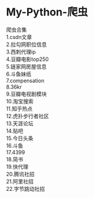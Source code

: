 # My-Python-爬虫
爬虫合集  
1.csdn文章  
2.拉勾网职位信息  
3.西刺代理ip  
4.豆瓣电影top250  
5.链家网房屋信息  
6.斗鱼妹纸  
7.compensation  
8.36kr  
9.豆瓣电视剧模块  
10.淘宝搜索  
11.知乎热点  
12.虎扑步行者社区  
13.天涯论坛  
14.贴吧  
15.今日头条  
16.斗鱼  
17.4399  
18.简书  
19.快代理  
20.腾讯社招  
21.阿里社招  
22.字节跳动社招  


